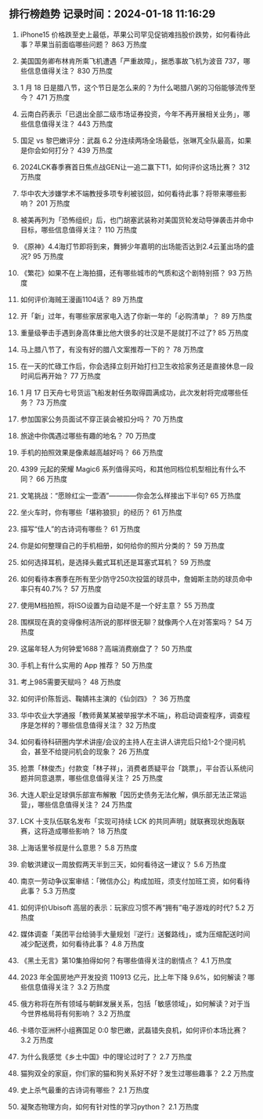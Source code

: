 
## 排行榜趋势 记录时间：2024-01-18 11:16:29
  
  1. iPhone15 价格跌至史上最低，苹果公司罕见促销难挡股价跌势，如何看待此事？苹果当前面临哪些问题？ 863 万热度
    
  2. 美国国务卿布林肯所乘飞机遭遇「严重故障」，据悉事故飞机为波音 737，哪些信息值得关注？ 830 万热度
    
  3. 1 月 18 日是腊八节，这个节日是怎么来的？为什么喝腊八粥的习俗能够流传至今？ 471 万热度
    
  4. 云南白药表示「已退出全部二级市场证券投资，今年不再开展相关业务」，哪些信息值得关注？ 443 万热度
    
  5. 国足 vs 黎巴嫩评分：武磊 6.2 分连续两场全场最低，张琳芃全队最高，如果是你会如何打分？ 439 万热度
    
  6. 2024LCK春季赛首日焦点战GEN让一追二赢下T1，如何评价这场比赛？ 312 万热度
    
  7. 华中农大涉嫌学术不端教授多项专利被驳回，如何看待此事？将带来哪些影响？ 201 万热度
    
  8. 被美再列为「恐怖组织」后，也门胡塞武装称对美国货轮发动导弹袭击并命中目标，哪些信息值得关注？ 110 万热度
    
  9. 《原神》4.4海灯节即将到来，舞狮少年嘉明的出场能否达到2.4云堇出场的盛况? 95 万热度
    
  10. 《繁花》如果不在上海拍摄，还有哪些城市的气质和这个剧特别搭？ 93 万热度
    
  11. 如何评价海贼王漫画1104话？ 89 万热度
    
  12. 开「新」过年，有哪些家居家电入选了你新一年的「必购清单」？ 89 万热度
    
  13. 重量级拳击手遇到身高体重比他大很多的壮汉是不是就打不过了? 85 万热度
    
  14. 马上腊八节了，有没有好的腊八文案推荐一下的？ 78 万热度
    
  15. 在一天的忙碌工作后，你会选择立刻开始打扫卫生收拾家务还是直接休息一段时间后再开始？ 77 万热度
    
  16. 1 月 17 日天舟七号货运飞船发射任务取得圆满成功，此次发射将完成哪些任务？ 73 万热度
    
  17. 参加国家公务员面试不穿正装会被扣分吗？ 70 万热度
    
  18. 旅途中你偶遇过哪些有趣的地名？ 70 万热度
    
  19. 手机的拍照效果是像素越高越好吗？ 66 万热度
    
  20. 4399 元起的荣耀 Magic6 系列值得买吗，和其他同档位机型相比有什么不同？ 66 万热度
    
  21. 文笔挑战：“愿赊红尘一壶酒”————你会怎么样接出下半句? 65 万热度
    
  22. 坐火车时，你有哪些「堪称狼狈」的经历？ 61 万热度
    
  23. 描写“佳人”的古诗词有哪些？ 61 万热度
    
  24. 你是如何整理自己的手机相册，如何给你的照片分类的？ 59 万热度
    
  25. 如何选择耳机，是选择头戴式耳机还是耳塞式耳机？ 59 万热度
    
  26. 如何看待本赛季在所有至少防守250次投篮的球员中，詹姆斯主防的球员命中率只有40.7%？ 57 万热度
    
  27. 使用M档拍照，将ISO设置为自动是不是一个好主意？ 55 万热度
    
  28. 围棋现在真的变得像柯洁所说的那样很无聊？就像两个人在对答案吗？ 54 万热度
    
  29. 这届年轻人为何钟爱1688？高端消费崩盘了？ 50 万热度
    
  30. 手机上有什么实用的 App 推荐？ 50 万热度
    
  31. 考上985需要天赋吗？ 48 万热度
    
  32. 如何评价陈哲远、鞠婧祎主演的《仙剑四》？ 36 万热度
    
  33. 华中农业大学通报「教师黄某某被举报学术不端」，称启动调查程序，调查程序是怎样的？哪些信息值得关注？ 32 万热度
    
  34. 如何看待科研圈内学术讲座/会议的主持人在主讲人讲完后只给1-2个提问机会，甚至不给提问机会的现象？ 26 万热度
    
  35. 抢票「林俊杰」付款变「林子祥」，消费者质疑平台「跳票」，平台否认系统问题并同意退票，哪些信息值得关注？ 25 万热度
    
  36. 大连人职业足球俱乐部宣布解散「因历史债务无法化解，俱乐部无法正常运营」，哪些信息值得关注？ 24 万热度
    
  37. LCK 十支队伍联名发布「实现可持续 LCK 的共同声明」就联赛现状炮轰联赛，这将造成哪些影响？ 18 万热度
    
  38. 上海话里爷叔是什么意思？ 5.8 万热度
    
  39. 俞敏洪建议一周放假两天半到三天，如何看待这一建议？ 5.6 万热度
    
  40. 南京一劳动争议案审结：「微信办公」构成加班，须支付加班工资，如何看待此事？ 5.3 万热度
    
  41. 如何评价Ubisoft 高层的表示：玩家应习惯不再“拥有”电子游戏的时代? 5.2 万热度
    
  42. 媒体调查「美团平台给骑手大量规划『逆行』送餐路线」，或为压缩配送时间减少配送费，如何看待此事？ 4.8 万热度
    
  43. 《黑土无言》第10集拍得如何？有哪些值得关注的剧情点？ 4.1 万热度
    
  44. 2023 年全国房地产开发投资 110913 亿元，比上年下降 9.6%，如何解读？哪些信息值得关注？ 3.2 万热度
    
  45. 俄方称将在所有领域与朝鲜发展关系，包括「敏感领域」，如何解读？对于当今世界格局将有何影响？ 3.2 万热度
    
  46. 卡塔尔亚洲杯小组赛国足 0:0 黎巴嫩，武磊错失良机，如何评价本场比赛？ 3.2 万热度
    
  47. 为什么我感觉《乡土中国》中的理论过时了？ 2.7 万热度
    
  48. 猫狗双全的家庭，你们家的猫和狗关系好不好？发生过哪些趣事？ 2.2 万热度
    
  49. 史上杀气最重的古诗词有哪些？ 2.1 万热度
    
  50. 凝聚态物理方向，如何有针对性的学习python？ 2.1 万热度
    